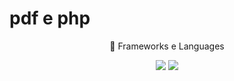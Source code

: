 # pdf e php
 
 
 
 <p align="center">
    🚀 Frameworks e Languages 
  </p>




 <p align="center">
     <img src="https://img.shields.io/badge/PHP-777BB4?style=for-the-badge&logo=php&logoColor=white"/>
 <img src="https://img.shields.io/badge/Composer-885630?style=for-the-badge&logo=Composer&logoColor=white"/>

</p>
 
 
 
